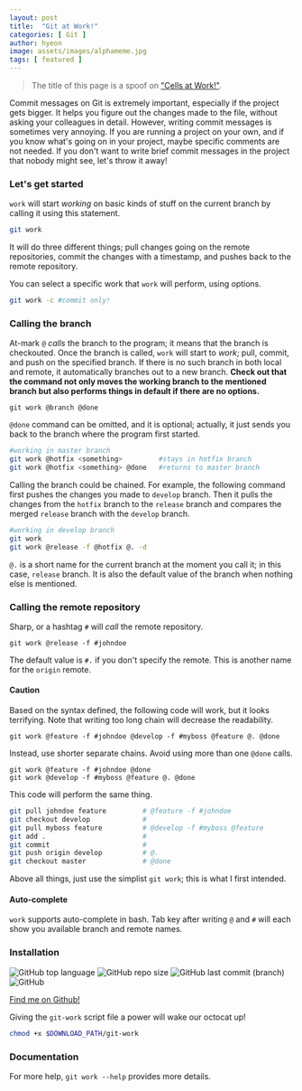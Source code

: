 ```yaml
---
layout: post
title:  "Git at Work!"
categories: [ Git ]
author: hyeon
image: assets/images/alphameme.jpg
tags: [ featured ]
---
```

> The title of this page is a spoof on ["Cells at Work!"](https://en.wikipedia.org/wiki/Cells_at_Work!).

Commit messages on Git is extremely important, especially if the project gets bigger. It helps you figure out the changes made to the file, without asking your colleagues in detail. However, writing commit messages is sometimes very annoying. If you are running a project on your own, and if you know what's going on in your project, maybe specific comments are not needed. If you don't want to write brief commit messages in the project that nobody might see, let's throw it away!

### Let's get started
`work` will start *working* on basic kinds of stuff on the current branch by calling it using this statement.
```bash
git work
```
It will do three different things; pull changes going on the remote repositories, commit the changes with a timestamp, and pushes back to the remote repository.

You can select a specific work that `work` will perform, using options.
```bash
git work -c #commit only!
```

### Calling the branch
At-mark `@` *calls* the branch to the program; it means that the branch is checkouted.
Once the branch is called, `work` will start to *work*; pull, commit, and push on the specified branch. If there is no such branch in both local and remote, it automatically branches out to a new branch.
**Check out that the command not only moves the working branch to the mentioned branch but also performs things in default if there are no options.**
```
git work @branch @done
```
`@done` command can be omitted, and it is optional; actually, it just sends you back to the branch where the program first started. 

```bash
#working in master branch
git work @hotfix <something>         #stays in hotfix branch
git work @hotfix <something> @done   #returns to master branch
```

Calling the branch could be chained. For example, the following command first pushes the changes you made to `develop` branch. Then it pulls the changes from the `hotfix` branch to the `release` branch and compares the merged `release` branch with the `develop` branch.
```bash
#working in develop branch
git work
git work @release -f @hotfix @. -d
```
`@.` is a short name for the current branch at the moment you call it; in this case, `release` branch. It is also the default value of the branch when nothing else is mentioned.

### Calling the remote repository

Sharp, or a hashtag `#` will *call* the remote repository.
```
git work @release -f #johndoe
```
The default value is `#.` if you don't specify the remote. This is another name for the `origin` remote.

#### Caution
Based on the syntax defined, the following code will work, but it looks terrifying. Note that writing too long chain will decrease the readability.
```
git work @feature -f #johndoe @develop -f #myboss @feature @. @done
```

Instead, use shorter separate chains. Avoid using more than one `@done` calls.
```
git work @feature -f #johndoe @done
git work @develop -f #myboss @feature @. @done
```

This code will perform the same thing.
```bash
git pull johndoe feature         # @feature -f #johndoe
git checkout develop             # 
git pull myboss feature          # @develop -f #myboss @feature
git add .                        #
git commit                       #
git push origin develop          # @.
git checkout master              # @done
```
Above all things, just use the simplist `git work`; this is what I first intended.

#### Auto-complete
`work` supports auto-complete in bash. Tab key after writing `@` and `#` will each show you available branch and remote names.

### Installation
![GitHub top language](https://img.shields.io/github/languages/top/hyeondnl/git-work) ![GitHub repo size](https://img.shields.io/github/repo-size/hyeondnl/git-work) ![GitHub last commit (branch)](https://img.shields.io/github/last-commit/hyeondnl/git-work/master) ![GitHub](https://img.shields.io/github/license/hyeondnl/git-work)

<i class="fa fa-github" style="font-family: 'Font Awesome 5 Brands'" aria-hidden="true"></i> [Find me on Github!](https://github.com/hyeondnl/git-work)


Giving the `git-work` script file a power will wake our octocat up! 
```bash
chmod +x $DOWNLOAD_PATH/git-work
```

### Documentation
For more help, `git work --help` provides more details.

